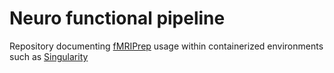 # Neuro functional pipeline

Repository documenting [fMRIPrep](https://fmriprep.org/en/stable/) usage within containerized environments such as [Singularity](https://sylabs.io/singularity/)
